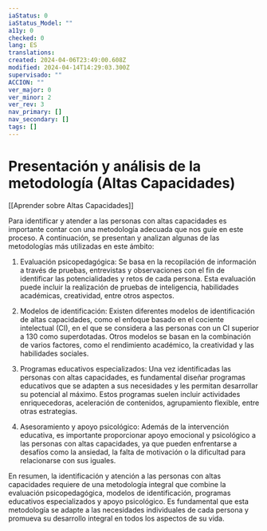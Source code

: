```yaml
---
iaStatus: 0
iaStatus_Model: ""
a11y: 0
checked: 0
lang: ES
translations: 
created: 2024-04-06T23:49:00.608Z
modified: 2024-04-14T14:29:03.300Z
supervisado: ""
ACCION: ""
ver_major: 0
ver_minor: 2
ver_rev: 3
nav_primary: []
nav_secondary: []
tags: []
---
```

# Presentación y análisis de la metodología (Altas Capacidades)

[[Aprender sobre Altas Capacidades]]

Para identificar y atender a las personas con altas capacidades es importante contar con una metodología adecuada que nos guíe en este proceso. A continuación, se presentan y analizan algunas de las metodologías más utilizadas en este ámbito:

1. Evaluación psicopedagógica: Se basa en la recopilación de información a través de pruebas, entrevistas y observaciones con el fin de identificar las potencialidades y retos de cada persona. Esta evaluación puede incluir la realización de pruebas de inteligencia, habilidades académicas, creatividad, entre otros aspectos.

2. Modelos de identificación: Existen diferentes modelos de identificación de altas capacidades, como el enfoque basado en el cociente intelectual (CI), en el que se considera a las personas con un CI superior a 130 como superdotadas. Otros modelos se basan en la combinación de varios factores, como el rendimiento académico, la creatividad y las habilidades sociales.

3. Programas educativos especializados: Una vez identificadas las personas con altas capacidades, es fundamental diseñar programas educativos que se adapten a sus necesidades y les permitan desarrollar su potencial al máximo. Estos programas suelen incluir actividades enriquecedoras, aceleración de contenidos, agrupamiento flexible, entre otras estrategias.

4. Asesoramiento y apoyo psicológico: Además de la intervención educativa, es importante proporcionar apoyo emocional y psicológico a las personas con altas capacidades, ya que pueden enfrentarse a desafíos como la ansiedad, la falta de motivación o la dificultad para relacionarse con sus iguales.

En resumen, la identificación y atención a las personas con altas capacidades requiere de una metodología integral que combine la evaluación psicopedagógica, modelos de identificación, programas educativos especializados y apoyo psicológico. Es fundamental que esta metodología se adapte a las necesidades individuales de cada persona y promueva su desarrollo integral en todos los aspectos de su vida.

